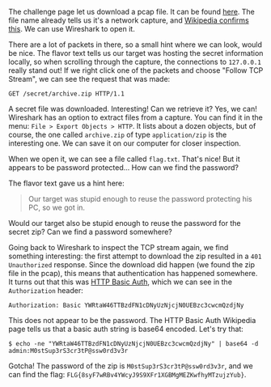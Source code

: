 The challenge page let us download a pcap file. It can be found [here](network-capture.pcap). The file name already tells us it's a network capture, and [Wikipedia confirms this](https://en.wikipedia.org/wiki/Pcap). We can use Wireshark to open it.

There are a lot of packets in there, so a small hint where we can look, would be nice. The flavor text tells us our target was hosting the secret information locally, so when scrolling through the capture, the connections to `127.0.0.1` really stand out! If we right click one of the packets and choose "Follow TCP Stream", we can see the request that was made:

```
GET /secret/archive.zip HTTP/1.1
```

A secret file was downloaded. Interesting! Can we retrieve it? Yes, we can! Wireshark has an option to extract files from a capture. You can find it in the menu: `File > Export Objects > HTTP`. It lists about a dozen objects, but of course, the one called `archive.zip` of type `application/zip` is the interesting one. We can save it on our computer for closer inspection.

When we open it, we can see a file called `flag.txt`. That's nice! But it appears to be password protected... How can we find the password?

The flavor text gave us a hint here:

> Our target was stupid enough to reuse the password protecting his PC, so we got in.

Would our target also be stupid enough to reuse the password for the secret zip? Can we find a password somewhere?

Going back to Wireshark to inspect the TCP stream again, we find something interesting: the first attempt to download the zip resulted in a `401 Unauthorized` response. Since the download did happen (we found the zip file in the pcap), this means that authentication has happened somewhere. It turns out that this was [HTTP Basic Auth](https://en.wikipedia.org/wiki/Basic_access_authentication), which we can see in the `Authorization` header:

```
Authorization: Basic YWRtaW46TTBzdFN1cDNyUzNjcjN0UEBzc3cwcmQzdjNy
```

This does not appear to be the password. The HTTP Basic Auth Wikipedia page tells us that a basic auth string is base64 encoded. Let's try that:

```
$ echo -ne "YWRtaW46TTBzdFN1cDNyUzNjcjN0UEBzc3cwcmQzdjNy" | base64 -d
admin:M0stSup3rS3cr3tP@ssw0rd3v3r
```

Gotcha! The password of the zip is `M0stSup3rS3cr3tP@ssw0rd3v3r`, and we can find the flag: `FLG{8syF7wRBv4YWcyJ9S9XFr1XGBMgMEZKwfhyMTzujzYub}`.
